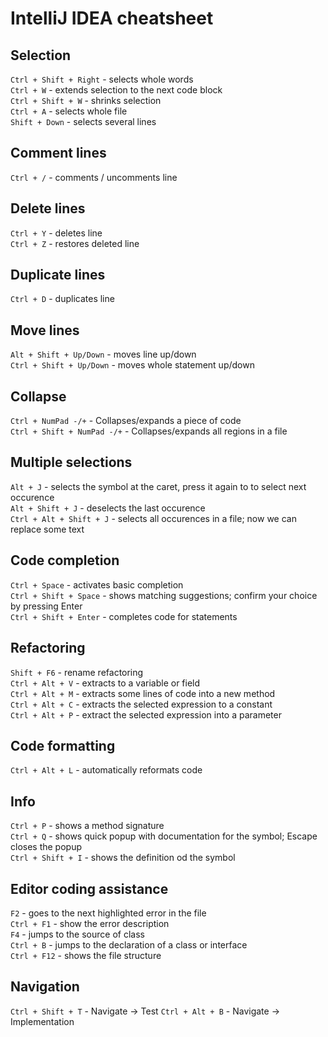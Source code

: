# IntelliJ IDEA cheatsheet

## Selection

`Ctrl + Shift + Right` - selects whole words  
`Ctrl + W` - extends selection to the next code block  
`Ctrl + Shift + W` - shrinks selection  
`Ctrl + A` - selects whole file  
`Shift + Down` - selects several lines

## Comment lines

`Ctrl + /` - comments / uncomments line

## Delete lines

`Ctrl + Y` - deletes line  
`Ctrl + Z` - restores deleted line

## Duplicate lines

`Ctrl + D` - duplicates line

## Move lines

`Alt + Shift + Up/Down` - moves line up/down  
`Ctrl + Shift + Up/Down` - moves whole statement up/down

## Collapse

`Ctrl + NumPad -/+` - Collapses/expands a piece of code  
`Ctrl + Shift + NumPad -/+` - Collapses/expands all regions in a file 

## Multiple selections

`Alt + J` - selects the symbol at the caret, press it again to to select next occurence  
`Alt + Shift + J` - deselects the last occurence  
`Ctrl + Alt + Shift + J` - selects all occurences in a file; now we can replace some text

## Code completion

`Ctrl + Space` - activates basic completion  
`Ctrl + Shift + Space` - shows matching suggestions; confirm your choice by pressing Enter  
`Ctrl + Shift + Enter` - completes code for statements

## Refactoring

`Shift + F6` - rename refactoring  
`Ctrl + Alt + V` - extracts to a variable or field  
`Ctrl + Alt + M` - extracts some lines of code into a new method  
`Ctrl + Alt + C` - extracts the selected expression to a constant  
`Ctrl + Alt + P` - extract the selected expression into a parameter

## Code formatting

`Ctrl + Alt + L` - automatically reformats code

## Info

`Ctrl + P` - shows a method signature  
`Ctrl + Q` - shows quick popup with documentation for the symbol; Escape closes the popup  
`Ctrl + Shift + I` - shows the definition od the symbol

## Editor coding assistance

`F2` - goes to the next highlighted error in the file  
`Ctrl + F1` - show the error description  
`F4` - jumps to the source of class  
`Ctrl + B` - jumps to the declaration of a class or interface  
`Ctrl + F12` - shows the file structure

## Navigation

`Ctrl + Shift + T` - Navigate -> Test
`Ctrl + Alt + B` - Navigate -> Implementation
